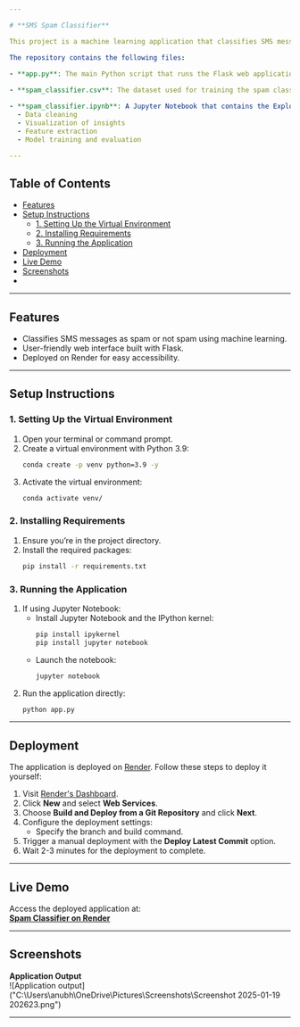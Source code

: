 ```yaml
---

# **SMS Spam Classifier**

This project is a machine learning application that classifies SMS messages as either spam or not spam. It provides an interactive web-based interface for users to input a message and check its classification. The app is deployed on Render for easy access.

The repository contains the following files:

- **app.py**: The main Python script that runs the Flask web application. This script handles user input, processes it, and returns predictions.
  
- **spam_classifier.csv**: The dataset used for training the spam classification model. It contains labeled SMS messages (spam or not spam).

- **spam_classifier.ipynb**: A Jupyter Notebook that contains the Exploratory Data Analysis (EDA) and preprocessing steps for the dataset. This notebook includes:
  - Data cleaning
  - Visualization of insights
  - Feature extraction
  - Model training and evaluation

---
```


## **Table of Contents**
- [Features](#features)
- [Setup Instructions](#setup-instructions)
  - [1. Setting Up the Virtual Environment](#1-setting-up-the-virtual-environment)
  - [2. Installing Requirements](#2-installing-requirements)
  - [3. Running the Application](#3-running-the-application)
- [Deployment](#deployment)
- [Live Demo](#live-demo)
- [Screenshots](#screenshots)
- 
---

## **Features**
- Classifies SMS messages as spam or not spam using machine learning.
- User-friendly web interface built with Flask.
- Deployed on Render for easy accessibility.

---

## **Setup Instructions**

### **1. Setting Up the Virtual Environment**
1. Open your terminal or command prompt.
2. Create a virtual environment with Python 3.9:
   ```bash
   conda create -p venv python=3.9 -y
   ```
3. Activate the virtual environment:
   ```bash
   conda activate venv/
   ```

### **2. Installing Requirements**
1. Ensure you’re in the project directory.
2. Install the required packages:
   ```bash
   pip install -r requirements.txt
   ```

### **3. Running the Application**
1. If using Jupyter Notebook:
   - Install Jupyter Notebook and the IPython kernel:
     ```bash
     pip install ipykernel
     pip install jupyter notebook
     ```
   - Launch the notebook:
     ```bash
     jupyter notebook
     ```
2. Run the application directly:
   ```bash
   python app.py
   ```

---

## **Deployment**

The application is deployed on [Render](https://render.com). Follow these steps to deploy it yourself:
1. Visit [Render's Dashboard](https://dashboard.render.com/web).
2. Click **New** and select **Web Services**.
3. Choose **Build and Deploy from a Git Repository** and click **Next**.
4. Configure the deployment settings:
   - Specify the branch and build command.
5. Trigger a manual deployment with the **Deploy Latest Commit** option.
6. Wait 2-3 minutes for the deployment to complete.

---

## **Live Demo**

Access the deployed application at:  
[**Spam Classifier on Render**](https://spam-classifier-ls1r.onrender.com)

---

## **Screenshots**

**Application Output**  
![Application output]("C:\Users\anubh\OneDrive\Pictures\Screenshots\Screenshot 2025-01-19 202623.png")

---
